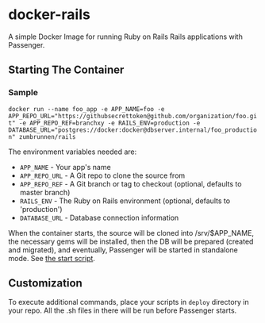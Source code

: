 docker-rails
============

A simple Docker Image for running Ruby on Rails Rails applications with Passenger.

## Starting The Container

### Sample

`docker run --name foo_app -e APP_NAME=foo -e APP_REPO_URL="https://githubsecrettoken@github.com/organization/foo.git" -e APP_REPO_REF=branchxy -e RAILS_ENV=production -e DATABASE_URL="postgres://docker:docker@dbserver.internal/foo_production" zumbrunnen/rails`

The environment variables needed are:

 * `APP_NAME` - Your app's name
 * `APP_REPO_URL` - A Git repo to clone the source from
 * `APP_REPO_REF` - A Git branch or tag to checkout (optional, defaults to master branch)
 * `RAILS_ENV` - The Ruby on Rails environment (optional, defaults to 'production')
 * `DATABASE_URL` - Database connection information

When the container starts, the source will be cloned into /srv/$APP_NAME, the necessary gems will be installed, then the DB will be prepared (created and migrated), and eventually, Passenger will be started in standalone mode. See [the start script](../master/start_app).

## Customization

To execute additional commands, place your scripts in `deploy` directory in your repo. All the .sh files in there will be run before Passenger starts.
